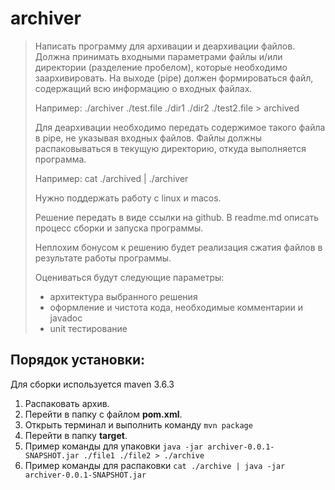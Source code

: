 # archiver
>Написать программу для архивации и деархивации файлов. 
Должна принимать входными параметрами файлы и/или директории (разделение пробелом), которые необходимо заархивировать.
На выходе (pipe) должен формироваться файл, содержащий всю информацию о входных файлах.
> 
>Например:
./archiver ./test.file ./dir1 ./dir2 ./test2.file > archived
> 
>Для деархивации необходимо передать содержимое такого файла в pipe, не указывая входных файлов. 
Файлы должны распаковываться в текущую директорию, откуда выполняется программа.
> 
>Например:
cat ./archived | ./archiver 
> 
>Нужно поддержать работу с linux и macos.
> 
>Решение передать в виде ссылки на github. В readme.md описать процесс сборки и запуска программы.
> 
>Неплохим бонусом к решению будет реализация сжатия файлов в результате работы программы.
> 
>Оцениваться будут следующие параметры:
> - архитектура выбранного решения
> - оформление и чистота кода, необходимые комментарии и javadoc
> - unit тестирование

## Порядок установки:
Для сборки используется maven 3.6.3
1. Распаковать архив.
2. Перейти в папку с файлом **pom.xml**.
3. Открыть терминал и выполнить команду `mvn package`
4. Перейти в папку **target**.
5. Пример команды для упаковки `java -jar archiver-0.0.1-SNAPSHOT.jar ./file1 ./file2 > ./archive`
5. Пример команды для распаковки `cat ./archive | java -jar archiver-0.0.1-SNAPSHOT.jar`
